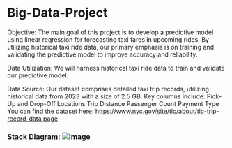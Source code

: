 # Big-Data-Project
Objective: The main goal of this project is to develop a predictive model using linear regression for forecasting taxi fares in upcoming rides. By utilizing historical taxi ride data, our primary emphasis is on training and validating the predictive model to improve accuracy and reliability.

Data Utilization: We will harness historical taxi ride data to train and validate our predictive model.

Data Source: Our dataset comprises detailed taxi trip records, utilizing historical data from 2023 with a size of 2.5 GB. Key columns include:
Pick-Up and Drop-Off Locations
Trip Distance
Passenger Count
Payment Type
You can find the dataset here: https://www.nyc.gov/site/tlc/about/tlc-trip-record-data.page

### Stack Diagram: ![image](https://github.com/user-attachments/assets/7d2a0c7c-325e-44e9-b97a-e494740ff9ce)



